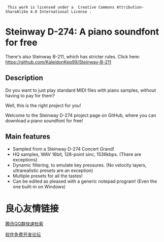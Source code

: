      This work is licensed under a  Creative Commons Attribution-ShareAlike 4.0 International License . 
     

# Steinway D-274: A piano soundfont for free

There's also Steinway B-211, which has stricter rules. Click here: https://github.com/KaleidonKep99/Steinway-B-211

## Description
Do you want to just play standard MIDI files with piano samples, without having to pay for them?
 
Well, this is the right project for you!
  
Welcome to the Steinway D-274 project page on GitHub, where you can download a piano soundfont for free!

## Main features
- Sampled from a Steinway D-274 Concert Grand!
- HQ samples, WAV 16bit, 128-point sinc, 1536kbps. (There are exceptions)
- Dynamic filtering, to emulate key pressures. (No velocity layers, ultrarealistic presets are an exception)
- Multiple presets for all the tastes!
- Can be edited as pleased with a generic notepad program! (Even the one built-in on Windows)

 # 良心友情链接

[腾讯QQ群快速检索](http://u.720life.cn/s/8cf73f7c)

[软件免费开发论坛](http://u.720life.cn/s/bbb01dc0)